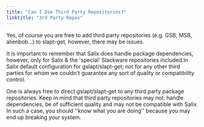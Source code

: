 ```yaml
---
title: "Can I Use Third Party Repositories?"
linktitle: "3rd Party Repos"
---
```


Yes, of course you are free to add third party repositories (e.g. GSB,
MSB, alienbob...) to slapt-get, however, there may be
issues.

It is important to remember that Salix does handle package dependencies,
however, only for Salix & the 'special' Slackware repositories included
in Salix default configuration for gslapt/slapt-get; not for any other
third parties for whom we couldn't guarantee any sort of quality or
compatibility control.

One is always free to direct gslapt/slapt-get to any third party package
repositories.  Keep in mind that third party repositories may not:
handle dependencies, be of sufficient quality and may not be compatible
with Salix. In such a case, you should ''know what you are doing''
because you may end up breaking your system.

